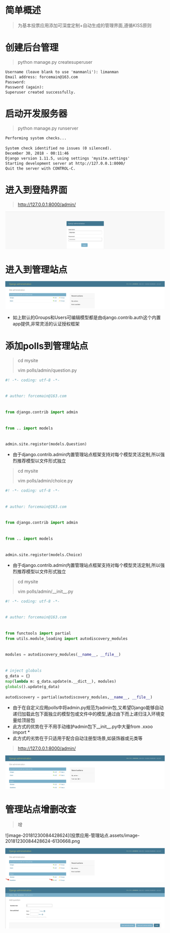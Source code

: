 

# 简单概述

> 为基本投票应用添加可深度定制+自动生成的管理界面,遵循KISS原则

# 创建后台管理

> python manage.py createsuperuser

```
Username (leave blank to use 'manmanli'): limanman
Email address: forcemain@163.com
Password: 
Password (again): 
Superuser created successfully.
```

# 启动开发服务器

> python manage.py runserver

```
Performing system checks...

System check identified no issues (0 silenced).
December 30, 2018 - 00:11:46
Django version 1.11.5, using settings 'mysite.settings'
Starting development server at http://127.0.0.1:8000/
Quit the server with CONTROL-C.
```

# 进入到登陆界面

> http://127.0.0.1:8000/admin/

![image-20181230081414337](投票应用-管理站点.assets/image-20181230081414337-6128854.png)

# 进入到管理站点

![image-20181230081648946](投票应用-管理站点.assets/image-20181230081648946-6129008.png)

* 如上默认的Groups和Users可编辑模型都是由django.contrib.auth这个内置app提供,非常灵活的认证授权框架

# 添加polls到管理站点

> cd mysite
>
> vim polls/admin/question.py

```python
#! -*- coding: utf-8 -*-


# author: forcemain@163.com


from django.contrib import admin


from .. import models


admin.site.register(models.Question)
```

* 由于django.contrib.admin内置管理站点框架支持对每个模型灵活定制,所以强烈推荐模型以文件形式独立

> cd mysite
>
> vim polls/admin/choice.py

```python
#! -*- coding: utf-8 -*-


# author: forcemain@163.com


from django.contrib import admin


from .. import models


admin.site.register(models.Choice)
```

* 由于django.contrib.admin内置管理站点框架支持对每个模型灵活定制,所以强烈推荐模型以文件形式独立

> cd mysite
>
> vim polls/admin/\_\_init\_\_.py

```python
#! -*- coding: utf-8 -*-


# author: forcemain@163.com


from functools import partial
from utils.module_loading import autodiscovery_modules


modules = autodiscovery_modules(__name__, __file__)


# inject globals
g_data = {}
map(lambda m: g_data.update(m.__dict__), modules)
globals().update(g_data)

autodiscovery = partial(autodiscovery_modules,__name__, __file__)
```

- 由于在自定义应用polls中将admin.py规范为admin包,又希望Django能够自动递归加载此包下面独立的模型包或文件中的模型,通过由下而上递归注入环境变量给顶层包
- 此方式的优势在于不用手动维护admin包下\_\_init\_\_.py中大量from .xxoo import *
- 此方式的劣势在于只适用于配合自动注册型场景,如装饰器或元类等

> http://127.0.0.1:8000/admin/

![image-20181230084044645](投票应用-管理站点.assets/image-20181230084044645-6130444.png)

# 管理站点增删改查

> 增

![image-20181230084428624](投票应用-管理站点.assets/image-20181230084428624-6130668.png

![image-20181230084907752](投票应用-管理站点.assets/image-20181230084907752-6130947.png)

![image-20181230084207425](投票应用-管理站点.assets/image-20181230084207425-6130527.png)

>